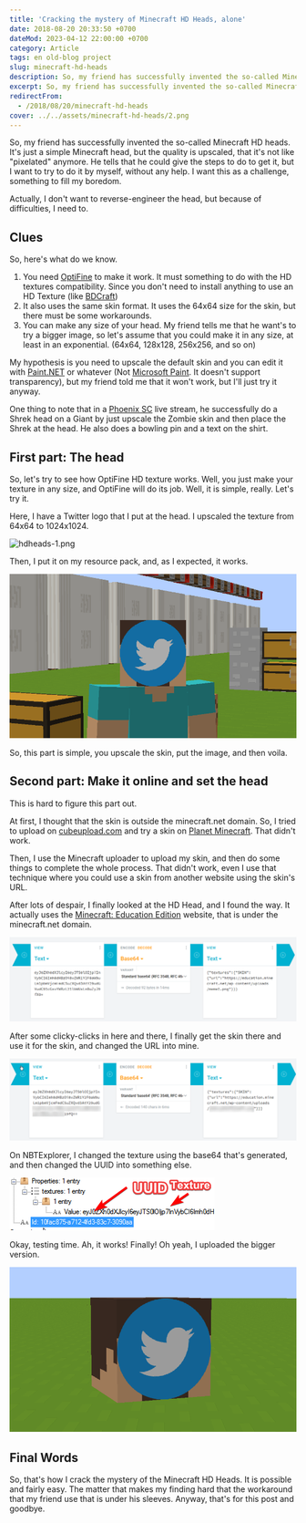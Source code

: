 ```yaml
---
title: 'Cracking the mystery of Minecraft HD Heads, alone'
date: 2018-08-20 20:33:50 +0700
dateMod: 2023-04-12 22:00:00 +0700
category: Article
tags: en old-blog project
slug: minecraft-hd-heads
description: So, my friend has successfully invented the so-called Minecraft HD Heads. It's just a simple Minecraft head, but the quality is upscaled, that it's not like "pixelated" anymore. He tells that he could give the steps to do to get it, but I want to try to do it by myself, without any help. I want this as a challenge, something to fill my boredom. 
excerpt: So, my friend has successfully invented the so-called Minecraft HD heads, and I want to try to do it by myself, without any help.
redirectFrom: 
  - /2018/08/20/minecraft-hd-heads
cover: ../../assets/minecraft-hd-heads/2.png
---
```


So, my friend has successfully invented the so-called Minecraft HD heads. It's just a simple Minecraft head, but the quality is upscaled, that it's not like "pixelated" anymore. He tells that he could give the steps to do to get it, but I want to try to do it by myself, without any help. I want this as a challenge, something to fill my boredom. 

Actually, I don't want to reverse-engineer the head, but because of difficulties, I need to.

## Clues

So, here's what do we know. 

1. You need [OptiFine](http://optifine.net) to make it work. 
   It must something to do with the HD textures compatibility. Since you don't need to install anything to use an HD Texture (like [BDCraft](https://bdcraft.net/)) 
2. It also uses the same skin format. 
   It uses the 64x64 size for the skin, but there must be some workarounds.
3. You can make any size of your head. 
   My friend tells me that he want's to try a bigger image, so let's assume that you could make it in any size, at least in an exponential. (64x64, 128x128, 256x256, and so on) 
 
My hypothesis is you need to upscale the default skin and you can edit it with [Paint.NET](https://www.getpaint.net/) or whatever (Not [Microsoft Paint](https://en.wikipedia.org/wiki/Microsoft_Paint). It doesn't support transparency), but my friend told me that it won't work, but I'll just try it anyway. 

One thing to note that in a [Phoenix SC](http://youtube.com/phnixhamstasc) live stream, he successfully do a Shrek head on a Giant by just upscale the Zombie skin and then place the Shrek at the head. He also does a bowling pin and a text on the shirt.

## First part: The head

So, let's try to see how OptiFine HD texture works. Well, you just make your texture in any size, and OptiFine will do its job. Well, it is simple, really. Let's try it. 

Here, I have a Twitter logo that I put at the head. I upscaled the texture from 64x64 to 1024x1024. 

![hdheads-1.png](/blog/assets/minecraft-hd-heads/1.png) 

Then, I put it on my resource pack, and, as I expected, it works. 

![hdheads-2.png](../../assets/minecraft-hd-heads/2.png) 

So, this part is simple, you upscale the skin, put the image, and then voila.

## Second part: Make it online and set the head

This is hard to figure this part out. 

At first, I thought that the skin is outside the minecraft.net domain. So, I tried to upload on [cubeupload.com](http://cubeupload.com) and try a skin on [Planet Minecraft](http://planetminecraft.com). That didn't work. 

Then, I use the Minecraft uploader to upload my skin, and then do some things to complete the whole process. That didn't work, even I use that technique where you could use a skin from another website using the skin's URL. 

After lots of despair, I finally looked at the HD Head, and I found the way. It actually uses the [Minecraft: Education Edition](http://education.minecraft.net) website, that is under the minecraft.net domain. 

![hdheads-3.PNG](../../assets/minecraft-hd-heads/3.png) 

After some clicky-clicks in here and there, I finally get the skin there and use it for the skin, and changed the URL into mine. 

![hdheads-4.png](../../assets/minecraft-hd-heads/4.png) 

On NBTExplorer, I changed the texture using the base64 that's generated, and then changed the UUID into something else. 

![hdheads-5.png](../../assets/minecraft-hd-heads/5.png) 

Okay, testing time. Ah, it works! Finally! Oh yeah, I uploaded the bigger version. 

![hdheads-6.png](../../assets/minecraft-hd-heads/6.png)

## Final Words

So, that's how I crack the mystery of the Minecraft HD Heads. It is possible and fairly easy. The matter that makes my finding hard that the workaround that my friend use that is under his sleeves. Anyway, that's for this post and goodbye.
